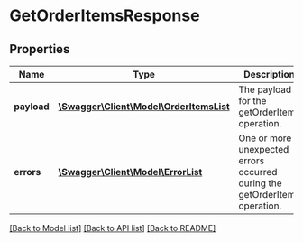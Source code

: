 # GetOrderItemsResponse

## Properties
Name | Type | Description | Notes
------------ | ------------- | ------------- | -------------
**payload** | [**\Swagger\Client\Model\OrderItemsList**](OrderItemsList.md) | The payload for the getOrderItems operation. | [optional] 
**errors** | [**\Swagger\Client\Model\ErrorList**](ErrorList.md) | One or more unexpected errors occurred during the getOrderItems operation. | [optional] 

[[Back to Model list]](../README.md#documentation-for-models) [[Back to API list]](../README.md#documentation-for-api-endpoints) [[Back to README]](../README.md)


